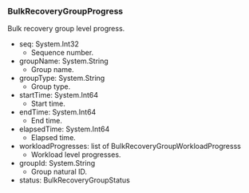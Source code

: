 ### BulkRecoveryGroupProgress
Bulk recovery group level progress.

- seq: System.Int32
  - Sequence number.
- groupName: System.String
  - Group name.
- groupType: System.String
  - Group type.
- startTime: System.Int64
  - Start time.
- endTime: System.Int64
  - End time.
- elapsedTime: System.Int64
  - Elapsed time.
- workloadProgresses: list of BulkRecoveryGroupWorkloadProgresss
  - Workload level progresses.
- groupId: System.String
  - Group natural ID.
- status: BulkRecoveryGroupStatus
